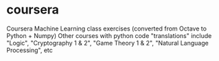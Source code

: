 coursera
========

Coursera Machine Learning class exercises (converted from Octave to Python + Numpy)
Other courses with python code "translations" include "Logic", "Cryptography 1 & 2", "Game Theory 1 & 2", "Natural Language Processing", etc
